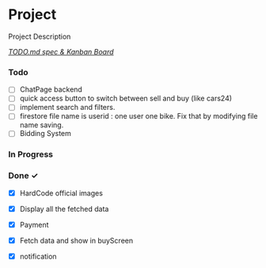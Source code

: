 # Project

Project Description

<em>[TODO.md spec & Kanban Board](https://bit.ly/3fCwKfM)</em>

### Todo

- [ ] ChatPage backend  
- [ ] quick access button to switch between sell and buy (like cars24)  
- [ ] implement search and filters.  
- [ ] firestore file name is userid : one user one bike. Fix that by modifying file name saving.  
- [ ] Bidding System  

### In Progress


### Done ✓

- [x] HardCode official images  
- [x] Display all the fetched data  
- [x] Payment  
- [x] Fetch data and show in buyScreen  
- [x] notification  

